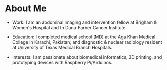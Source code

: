 # About Me #

- Work: I am an abdominal imaging and intervention fellow at Brigham & Women's Hospital and th Dana-Farber Cancer Institute. 
  
- Education: I completed medical school (MD) at the Aga Khan Medical College in Karachi, Pakistan; and diagnostic & nuclear radiology resident at University of Texas Medical Branch Hospitals.
  
- Interests: I am passionate about biomedical informatics, 3D printing, and prototyping devices with Raspberry Pi/Arduinos.


<!--
**aemanmuneeb/aemanmuneeb** is a ✨ _special_ ✨ repository because its `README.md` (this file) appears on your GitHub profile.

Here are some ideas to get you started:

- 🔭 I’m currently working on ...
- 🌱 I’m currently learning ...
- 👯 I’m looking to collaborate on ...
- 🤔 I’m looking for help with ...
- 💬 Ask me about ...
- 📫 How to reach me: ...
- 😄 Pronouns: ...
- ⚡ Fun fact: ...
-->
